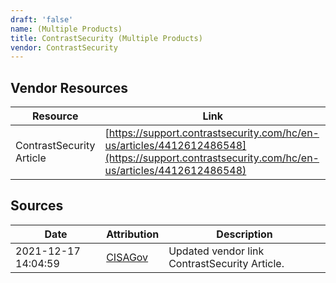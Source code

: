 ```yaml
---
draft: 'false'
name: (Multiple Products)
title: ContrastSecurity (Multiple Products)
vendor: ContrastSecurity
---
```


## Vendor Resources
| Resource | Link |
| --- | --- |
| ContrastSecurity Article | [https://support.contrastsecurity.com/hc/en-us/articles/4412612486548](https://support.contrastsecurity.com/hc/en-us/articles/4412612486548) |



## Sources
| Date | Attribution | Description |
| --- | --- | --- |
| 2021-12-17 14:04:59 | [CISAGov](https://raw.githubusercontent.com/cisagov/log4j-affected-db/develop/README.md) | Updated vendor link ContrastSecurity Article.  |
